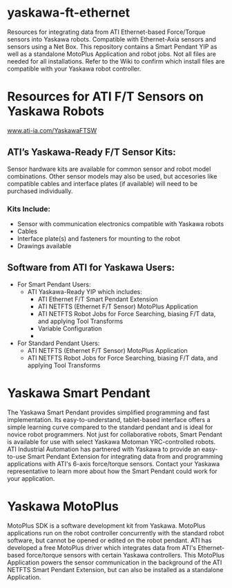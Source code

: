 # yaskawa-ft-ethernet
Resources for integrating data from ATI Ethernet-based Force/Torque sensors into Yaskawa robots. Compatible with Ethernet-Axia sensors and sensors using a Net Box. This repository contains a Smart Pendant YIP as well as a standalone MotoPlus Application and robot jobs. Not all files are needed for all installations. Refer to the Wiki to confirm which install files are compatible with your Yaskawa robot controller.

# Resources for ATI F/T Sensors on Yaskawa Robots
www.ati-ia.com/YaskawaFTSW 
## ATI’s Yaskawa-Ready F/T Sensor Kits:
Sensor hardware kits are available for common sensor and robot model combinations. Other sensor models may also be used, but accesories like compatible cables and interface plates (if available) will need to be purchased individually.
### Kits Include:
  - Sensor with communication electronics compatible with Yaskawa robots
  - Cables
  - Interface plate(s) and fasteners for mounting to the robot
  - Drawings available
## Software from ATI for Yaskawa Users:
  - For Smart Pendant Users:
    - ATI Yaskawa-Ready YIP which includes:
      - ATI Ethernet F/T Smart Pendant Extension
      - ATI NETFTS (Ethernet F/T Sensor) MotoPlus Application
      - ATI NETFTS Robot Jobs for Force Searching, biasing F/T data, and applying Tool Transforms
      - Variable Configuration
      - 
  - For Standard Pendant Users:
    - ATI NETFTS (Ethernet F/T Sensor) MotoPlus Application
    - ATI NETFTS Robot Jobs for Force Searching, biasing F/T data, and applying Tool Transforms

# Yaskawa Smart Pendant
The Yaskawa Smart Pendant provides simplified programming and fast implementation. Its easy-to-understand, tablet-based interface offers a simple learning curve compared to the standard pendant and is ideal for novice robot programmers. Not just for collaborative robots, Smart Pendant is available for use with select Yaskawa Motoman YRC-controlled robots. ATI Industrial Automation has partnered with Yaskawa to provide an easy-to-use Smart Pendant Extension for integrating data from and programming applications with ATI's 6-axis force/torque sensors. Contact your Yaskawa representative to learn more about how the Smart Pendant could work for your application.

# Yaskawa MotoPlus
MotoPlus SDK is a software development kit from Yaskawa. MotoPlus applications run on the robot controller concurrently with the standard robot software, but cannot be opened or edited on the robot pendant. ATI has developed a free MotoPlus driver which integrates data from ATI's Ethernet-based force/torque sensors with certain Yaskawa controllers. This MotoPlus Application powers the sensor communication in the background of the ATI NETFTS Smart Pendant Extension, but can also be installed as a standalone Application.
